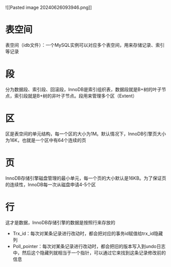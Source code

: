 ![[Pasted image 20240626093946.png]]

# 表空间
表空间（idb文件）：一个MySQL实例可以对应多个表空间，用来存储记录、索引等记录

# 段
分为数据段、索引段、回滚段，InnoDB是索引组织表，数据段就是B+树的叶子节点，索引段就是B+树的非叶子节点。段用来管理多个区（Extent）

# 区
区是表空间的单元结构，每一个区的大小为1M。默认情况下，InnoDB引擎页大小为16K，也就是一个区中有64个连续的页

# 页
InnoDB存储引擎磁盘管理的最小单元，每一个页的大小默认是16KB。为了保证页的连续性，InnoDB每一次从磁盘申请4-5个区

# 行
这才是数据，InnoDB存储引擎的数据是按照行来存放的
* Trx_id：每次对某条记录进行改动时，都会把对应的事务id赋值给trx_id隐藏列
* Poll_pointer：每次对某条记录进行改动时，都会把旧的版本写入到undo日志中，然后这个隐藏列就相当于一个指针，可以通过它来找到这条记录修改前的信息